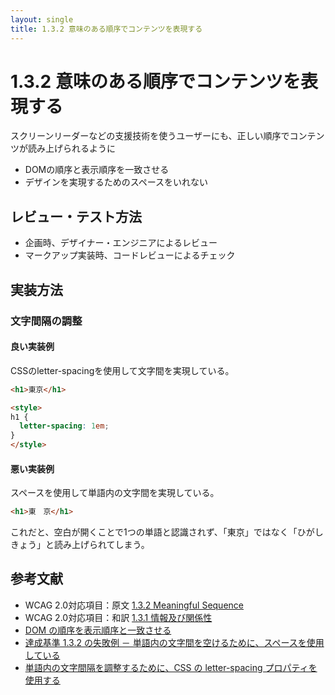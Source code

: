 ```yaml
---
layout: single
title: 1.3.2 意味のある順序でコンテンツを表現する
---
```


# 1.3.2 意味のある順序でコンテンツを表現する

スクリーンリーダーなどの支援技術を使うユーザーにも、正しい順序でコンテンツが読み上げられるように

- DOMの順序と表示順序を一致させる
- デザインを実現するためのスペースをいれない

## レビュー・テスト方法  

- 企画時、デザイナー・エンジニアによるレビュー
- マークアップ実装時、コードレビューによるチェック

## 実装方法

### 文字間隔の調整

#### 良い実装例

CSSのletter-spacingを使用して文字間を実現している。

```html
<h1>東京</h1>

<style>
h1 {
  letter-spacing: 1em;
}
</style>
```

#### 悪い実装例

スペースを使用して単語内の文字間を実現している。

```html
<h1>東　京</h1>
```

これだと、空白が開くことで1つの単語と認識されず、「東京」ではなく「ひがし　きょう」と読み上げられてしまう。

## 参考文献

- WCAG 2.0対応項目：原文 [1.3.2 Meaningful Sequence](https://www.w3.org/TR/2008/REC-WCAG20-20081211/#content-structure-separation-sequence)
- WCAG 2.0対応項目：和訳 [1.3.1 情報及び関係性](https://waic.jp/docs/WCAG20/Overview.html#content-structure-separation-sequence)
- [DOM の順序を表示順序と一致させる](https://waic.jp/docs/WCAG-TECHS/C27.html)
- [達成基準 1.3.2 の失敗例 － 単語内の文字間を空けるために、スペースを使用している](https://waic.jp/docs/WCAG-TECHS/F32.html)
- [単語内の文字間隔を調整するために、CSS の letter-spacing プロパティを使用する](https://waic.jp/docs/WCAG-TECHS/C8.html)

